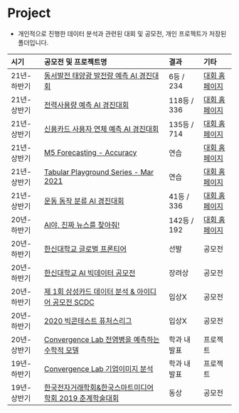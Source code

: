 # Project

- 개인적으로 진행한 데이터 분석과 관련된 대회 및 공모전, 개인 프로젝트가 저장된 폴더입니다.

| 시기 | 공모전 및 프로젝트명 | 결과 | 기타 |
| :--- | :--- | :--- | :--- |
| 21년-하반기 | [동서발전 태양광 발전량 예측 AI 경진대회](https://github.com/SeongBeomLEE/Project/tree/main/%EB%8F%99%EC%84%9C%EB%B0%9C%EC%A0%84%20%ED%83%9C%EC%96%91%EA%B4%91%20%EB%B0%9C%EC%A0%84%EB%9F%89%20%EC%98%88%EC%B8%A1%20AI%20%EA%B2%BD%EC%A7%84%EB%8C%80%ED%9A%8C) | 6등 / 234 | [대회 홈페이지](https://dacon.io/competitions/official/235720/overview/description/) |
| 21년-상반기 | [전력사용량 예측 AI 경진대회](https://github.com/SeongBeomLEE/Project/tree/main/%EC%A0%84%EB%A0%A5%EC%82%AC%EC%9A%A9%EB%9F%89%20%EC%98%88%EC%B8%A1%20AI%20%EA%B2%BD%EC%A7%84%EB%8C%80%ED%9A%8C) | 118등 / 336 | [대회 홈페이지](https://dacon.io/competitions/official/235736/overview/description/) |
| 21년-상반기 | [신용카드 사용자 연체 예측 AI 경진대회](https://github.com/SeongBeomLEE/Project/tree/main/%EC%8B%A0%EC%9A%A9%EC%B9%B4%EB%93%9C%20%EC%82%AC%EC%9A%A9%EC%9E%90%20%EC%97%B0%EC%B2%B4%20%EC%98%88%EC%B8%A1%20AI%20%EA%B2%BD%EC%A7%84%EB%8C%80%ED%9A%8C) | 135등 / 714 | [대회 홈페이지](https://dacon.io/competitions/official/235713/overview/description/) |
| 21년-상반기 | [M5 Forecasting - Accuracy](https://github.com/SeongBeomLEE/Project/tree/main/M5%20Forecasting%20-%20Accuracy) | 연습 | [대회 홈페이지](https://www.kaggle.com/c/m5-forecasting-accuracy/overview) |
| 21년-상반기 | [Tabular Playground Series - Mar 2021](https://github.com/SeongBeomLEE/Project/tree/main/Tabular%20Playground%20Series%20-%20Mar%202021) | 연습 | [대회 홈페이지](https://www.kaggle.com/c/tabular-playground-series-mar-2021) |
| 21년-상반기 | [운동 동작 분류 AI 경진대회](https://github.com/SeongBeomLEE/Project/tree/main/%EC%9A%B4%EB%8F%99%20%EB%8F%99%EC%9E%91%20%EB%B6%84%EB%A5%98%20AI%20%EA%B2%BD%EC%A7%84%EB%8C%80%ED%9A%8C) | 41등 / 336 | [대회 홈페이지](https://dacon.io/competitions/official/235689/overview/description/) |
| 20년-하반기 | [AI야, 진짜 뉴스를 찾아줘!](https://github.com/SeongBeomLEE/Project/tree/main/AI%EC%95%BC%2C%20%EC%A7%84%EC%A7%9C%20%EB%89%B4%EC%8A%A4%EB%A5%BC%20%EC%B0%BE%EC%95%84%EC%A4%98!) | 142등 / 192 | [대회 홈페이지](https://dacon.io/competitions/official/235658/overview/description/) |
| 20년-하반기 | [한신대학교 글로벌 프론티어](https://github.com/SeongBeomLEE/Project/tree/main/%ED%95%9C%EC%8B%A0%EB%8C%80%ED%95%99%EA%B5%90%20%EA%B8%80%EB%A1%9C%EB%B2%8C%20%ED%94%84%EB%A1%A0%ED%8B%B0%EC%96%B4) | 선발 | 공모전 |
| 20년-하반기 | [한신대학교 AI 빅데이터 공모전](https://github.com/SeongBeomLEE/Project/tree/main/AI%20%EB%B9%85%EB%8D%B0%EC%9D%B4%ED%84%B0%20%EA%B3%B5%EB%AA%A8%EC%A0%84) | 장려상 | 공모전 |
| 20년-하반기 | [제 1회 삼성카드 데이터 분석 & 아이디어 공모전 SCDC](https://github.com/SeongBeomLEE/Project/tree/main/%EC%A0%9C%201%ED%9A%8C%20%EC%82%BC%EC%84%B1%EC%B9%B4%EB%93%9C%20%EB%8D%B0%EC%9D%B4%ED%84%B0%20%EB%B6%84%EC%84%9D%20%26%20%EC%95%84%EC%9D%B4%EB%94%94%EC%96%B4%20%EA%B3%B5%EB%AA%A8%EC%A0%84%20SCDC) | 입상X | 공모전 |
| 20년-하반기 | [2020 빅콘테스트 퓨처스리그](https://github.com/SeongBeomLEE/Project/tree/main/2020%EB%B9%85%EC%BD%98%ED%85%8C%EC%8A%A4%ED%8A%B8%20%ED%93%A8%EC%B2%98%EC%8A%A4%EB%A6%AC%EA%B7%B8) | 입상X | 공모전 |
| 20년-상반기 | [Convergence Lab 전염병을 예측하는 수학적 모델](https://github.com/SeongBeomLEE/Project/tree/main/Convergence%20Lab) | 학과 내 발표 | 프로젝트 |
| 19년-하반기 | [Convergence Lab 기업이미지 분석](https://github.com/SeongBeomLEE/Project/tree/main/Convergence%20Lab)  | 학과 내 발표 | 프로젝트 |
| 19년-상반기 | [한국전자거래학회&한국스마트미디어 학회 2019 춘계학술대회](https://github.com/SeongBeomLEE/Project/tree/main/%ED%95%9C%EA%B5%AD%EC%A0%84%EC%9E%90%EA%B1%B0%EB%9E%98%ED%95%99%ED%9A%8C%26%ED%95%9C%EA%B5%AD%EC%8A%A4%EB%A7%88%ED%8A%B8%EB%AF%B8%EB%94%94%EC%96%B4%20%ED%95%99%ED%9A%8C%202019%20%EC%B6%98%EA%B3%84%ED%95%99%EC%88%A0%EB%8C%80%ED%9A%8C) | 동상 | 공모전 |
